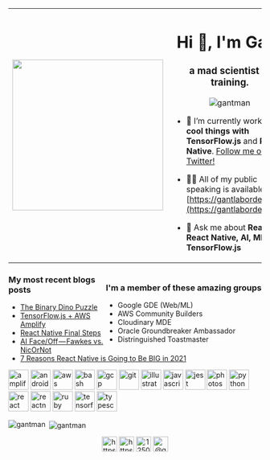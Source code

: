 <table width="100%">
<tr>
  <td><img src="https://gantlaborde.com/wp-content/uploads/2020/04/ess12.png" align="left" width="300" /></td>
  <td>

<h1 align="center">Hi 👋, I'm Gant</h1>
<h3 align="center">a mad scientist in training.</h3>

<p align="center"> <img src="https://komarev.com/ghpvc/?username=gantman" alt="gantman" /> </p>

- 🔭 I’m currently working on **cool things with TensorFlow.js** and **React Native**.  <a href="https://twitter.com/GantLaborde" target="_blank">Follow me on Twitter!<a/>

- 👨‍💻 All of my public speaking is available at [https://gantlaborde.com/](https://gantlaborde.com/)

- 💬 Ask me about **React, React Native, AI, ML, and TensorFlow.js**

</td>
  </tr>
</table>

<div style="display: inline; float: right;">
<h3>I'm a member of these amazing groups</h3>
<ul>
  <li> Google GDE (Web/ML)</li>
  <li> AWS Community Builders</li>
  <li> Cloudinary MDE</li>
  <li> Oracle Groundbreaker Ambassador</li>
  <li> Distringuished Toastmaster</li>
</ul>
</div>

### My most recent blogs posts
<!-- BLOG-POST-LIST:START -->
- [The Binary Dino Puzzle](https://codeburst.io/the-binary-dino-puzzle-8c443d9b0380?source=rss-6ca0fe37eac1------2)
- [TensorFlow.js + AWS Amplify](https://shift.infinite.red/tensorflow-js-aws-amplify-e08a14fd995?source=rss-6ca0fe37eac1------2)
- [React Native Final Steps](https://shift.infinite.red/react-native-final-steps-691a01f9d895?source=rss-6ca0fe37eac1------2)
- [AI Face/Off — Fawkes vs. NicOrNot](https://shift.infinite.red/ai-face-off-fawkes-vs-nicornot-ef6b50b4ccb8?source=rss-6ca0fe37eac1------2)
- [7 Reasons React Native is Going to Be BIG in 2021](https://shift.infinite.red/7-reasons-react-native-is-going-to-be-big-in-2021-4b08c771788e?source=rss-6ca0fe37eac1------2)
<!-- BLOG-POST-LIST:END -->

<p align="left"><img src="https://docs.amplify.aws/assets/logo-dark.svg" alt="amplify" width="40" height="40"/> <img src="https://devicons.github.io/devicon/devicon.git/icons/android/android-original-wordmark.svg" alt="android" width="40" height="40"/> <img src="https://devicons.github.io/devicon/devicon.git/icons/amazonwebservices/amazonwebservices-original-wordmark.svg" alt="aws" width="40" height="40"/> <img src="https://www.vectorlogo.zone/logos/gnu_bash/gnu_bash-icon.svg" alt="bash" width="40" height="40"/> <img src="https://www.vectorlogo.zone/logos/google_cloud/google_cloud-icon.svg" alt="gcp" width="40" height="40"/> <img src="https://www.vectorlogo.zone/logos/git-scm/git-scm-icon.svg" alt="git" width="40" height="40"/> <img src="https://www.vectorlogo.zone/logos/adobe_illustrator/adobe_illustrator-icon.svg" alt="illustrator" width="40" height="40"/> <img src="https://devicons.github.io/devicon/devicon.git/icons/javascript/javascript-original.svg" alt="javascript" width="40" height="40"/> <img src="https://www.vectorlogo.zone/logos/jestjsio/jestjsio-icon.svg" alt="jest" width="40" height="40"/> <img src="https://devicons.github.io/devicon/devicon.git/icons/photoshop/photoshop-plain.svg" alt="photoshop" width="40" height="40"/> <img src="https://devicons.github.io/devicon/devicon.git/icons/python/python-original.svg" alt="python" width="40" height="40"/> <img src="https://devicons.github.io/devicon/devicon.git/icons/react/react-original-wordmark.svg" alt="react" width="40" height="40"/> <img src="https://reactnative.dev/img/header_logo.svg" alt="reactnative" width="40" height="40"/> <img src="https://devicons.github.io/devicon/devicon.git/icons/ruby/ruby-original-wordmark.svg" alt="ruby" width="40" height="40"/> <img src="https://www.vectorlogo.zone/logos/tensorflow/tensorflow-icon.svg" alt="tensorflow" width="40" height="40"/> <img src="https://devicons.github.io/devicon/devicon.git/icons/typescript/typescript-original.svg" alt="typescript" width="40" height="40"/></p>

<p><img align="left" src="https://github-readme-stats.vercel.app/api/top-langs/?username=gantman&layout=compact&hide=html" alt="gantman" /></p>

<p>&nbsp;<img align="center" src="https://github-readme-stats.vercel.app/api?username=gantman&show_icons=true" alt="gantman" /></p>

<p align="center">
<a href="https://twitter.com/https://twitter.com/gantlaborde" target="blank"><img align="center" src="https://cdn.jsdelivr.net/npm/simple-icons@3.0.1/icons/twitter.svg" alt="https://twitter.com/gantlaborde" height="30" width="30" /></a>
<a href="https://linkedin.com/in/https://www.linkedin.com/in/gant-laborde/" target="blank"><img align="center" src="https://cdn.jsdelivr.net/npm/simple-icons@3.0.1/icons/linkedin.svg" alt="https://www.linkedin.com/in/gant-laborde/" height="30" width="30" /></a>
<a href="https://stackoverflow.com/users/1250389" target="blank"><img align="center" src="https://cdn.jsdelivr.net/npm/simple-icons@3.0.1/icons/stackoverflow.svg" alt="1250389" height="30" width="30" /></a>
<a href="https://medium.com/@gantlaborde" target="blank"><img align="center" src="https://cdn.jsdelivr.net/npm/simple-icons@3.0.1/icons/medium.svg" alt="@gantlaborde" height="30" width="30" /></a>
</p>

